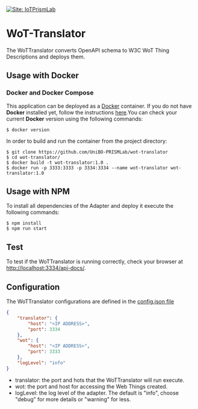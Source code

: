 [![Site: IoTPrismLab](https://img.shields.io/badge/site-IoT%20Prism%20Lab-blue)](http://iot-prism-lab.nws.cs.unibo.it/)

# WoT-Translator

The WoTTranslator converts OpenAPI schema to W3C WoT Thing Descriptions and deploys them.

## Usage with Docker

### Docker and Docker Compose

This application can be deployed as a [Docker](https://www.docker.com) container. If you do not have **Docker** installed yet, follow the instructions [here](https://docs.docker.com/install/).You can check your current **Docker** version using the following commands:

```console
$ docker version
```
In order to build and run the container from the project directory:

```console
$ git clone https://github.com/UniBO-PRISMLab/wot-translator
$ cd wot-translator/
$ docker build -t wot-translator:1.0 .
$ docker run -p 3333:3333 -p 3334:3334 --name wot-translator wot-translator:1.0 
```

## Usage with NPM

To install all dependencies of the Adapter and deploy it execute the following commands:

```console
$ npm install
$ npm run start
```

## Test

To test if the WoTTranslator is running correctly, check your browser at <http://localhost:3334/api-docs/>.

## Configuration

The WoTTranslator configurations are defined in the [config.json file](src/config/conf.json)


```json
{
    "translator": {
        "host": "<IP ADDRESS>",
        "port": 3334
    },
    "wot": {
        "host": "<IP ADDRESS>",
        "port": 3333
    },
    "logLevel": "info"
}
```

* translator: the port and hots that the WoTTranslator will run execute.
* wot: the port and host for accessing the Web Things created.
* logLevel: the log level of the adapter. The default is "info", choose "debug" for more details or "warning" for less.